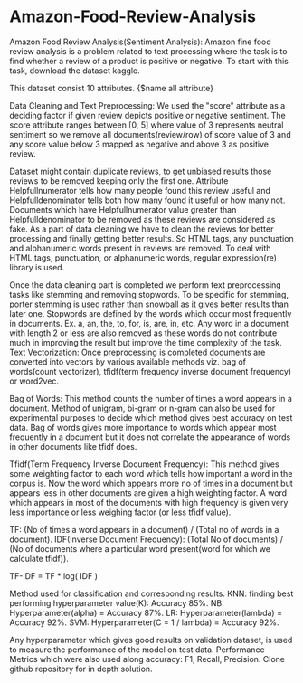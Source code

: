 # Amazon-Food-Review-Analysis

Amazon Food Review Analysis(Sentiment Analysis):
Amazon fine food review analysis is a problem related to text processing where the task is to find whether a review of a product is positive or negative. To start with this task, download the dataset kaggle.

This dataset consist 10 attributes.
{$name all attribute}

Data Cleaning and Text Preprocessing: We used the "score" attribute as a deciding factor if given review depicts positive or negative sentiment. The score attribute ranges between [0, 5] where value of 3 represents neutral sentiment so we remove all documents(review/row) of score value of 3 and any score value below 3 mapped as negative and above 3 as positive review.

Dataset might contain duplicate reviews, to get unbiased results those reviews to be removed keeping only the first one.
Attribute Helpfullnumerator tells how many people found this review useful and Helpfulldenominator tells both how many found it useful or how many not.
Documents which have Helpfullnumerator value greater than Helpfulldenominator to be removed as these reviews are considered as fake.
 As a part of data cleaning we have to clean the reviews for better processing and finally getting better results. So HTML tags, any punctuation and alphanumeric words present in reviews are removed. To deal with HTML tags, punctuation, or alphanumeric words, regular expression(re) library is used.

Once the data cleaning part is completed we perform text preprocessing tasks like stemming and removing stopwords. To be specific for stemming, porter stemming is used rather than snowball as it gives better results than later one.
Stopwords are defined by the words which occur most frequently in documents. Ex. a, an, the, to, for, is, are, in, etc. Any word in a document with length 2 or less are also removed as these words do not contribute much in improving the result but improve the time complexity of the task.
Text Vectorization: Once preprocessing is completed documents are converted into vectors by various available methods viz. bag of words(count vectorizer), tfidf(term frequency inverse document frequency) or word2vec.

Bag of Words: This method counts the number of times a word appears in a document. Method of unigram, bi-gram or n-gram can also be used for experimental purposes to decide which method gives best accuracy on test data. Bag of words gives more importance to words which appear most frequently in a document but it does not correlate the appearance of words in other documents like tfidf does.

Tfidf(Term Frequency Inverse Document Frequency): This method gives some weighting factor to each word which tells how important a word in the corpus is. Now the word which appears more no of times in a document but appears less in other documents are given a high weighting factor. A word which appears in most of the documents with high frequency is given very less importance or less weighing factor (or less tfidf value).

TF: (No of times a word appears in a document) / (Total no of words in a document).
IDF(Inverse Document Frequency): (Total No of documents) / (No of documents where a particular word present(word for which we calculate tfidf)).

TF-IDF  =  TF  *  log( IDF )

Method used for classification and corresponding results.
KNN: finding best performing hyperparameter value(K): Accuracy 85%.
NB: Hyperparameter(alpha) = Accuracy 87%.
LR: Hyperparameter(lambda) = Accuracy 92%.
SVM: Hyperparameter(C = 1 / lambda) = Accuracy 92%.

Any hyperparameter which gives good results on validation dataset, is used to measure the performance of the model on test data.
Performance Metrics which were also used along accuracy: F1, Recall, Precision.
Clone github repository for in depth solution.









 


